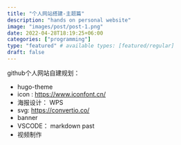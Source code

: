 ```yaml
---
title: "个人网站搭建-主题篇"
description: "hands on personal website"
image: "images/post/post-1.png"
date: 2022-04-28T18:19:25+06:00
categories: ["programming"]
type: "featured" # available types: [featured/regular]
draft: false
---
```


github个人网站自建规划：

- hugo-theme
- icon : https://www.iconfont.cn/
- 海报设计： WPS
- svg: https://convertio.co/
- banner
- VSCODE： markdown past
- 视频制作